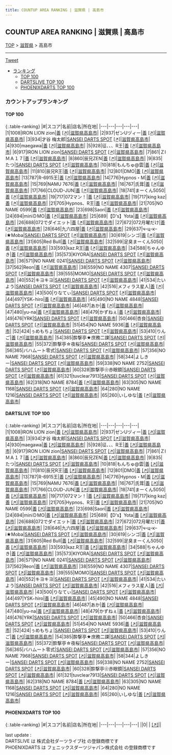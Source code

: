 ```yaml
---
title: COUNTUP AREA RANKING | 滋賀県 | 高島市
---
```

## COUNTUP AREA RANKING | 滋賀県 | 高島市

[TOP](/darts/rank/) > [滋賀県](/darts/rank/滋賀県/) > 高島市

___

<a href="https://twitter.com/share?ref_src=twsrc%5Etfw" data-text="COUNTUP AREA RANKING | 滋賀県高島市" class="twitter-share-button" data-hashtags="DARTSLIVE,PHOENIXDARTS,darts,ダーツ" data-show-count="false">Tweet</a>

* [ランキング](#カウントアップランキング)
    * [TOP 100](#top-100)
    * [DARTSLIVE TOP 100](#dartslive-top-100)
    * [PHOENIXDARTS TOP 100](#phoenixdarts-top-100)

### カウントアップランキング

#### TOP 100



{:.table-ranking}
|#|スコア|名前|店名|所在地|
|---|---|---|---|---|
|1|1008|<span class="rank-name-dl">IRON LION zion</span>|<a href="/darts/rank/shops/5f7b7ca7bdac62f1f454cb89828a1cfe.html">善</a> <a href="https://search.dartslive.com/jp/shop/5f7b7ca7bdac62f1f454cb89828a1cfe">[↗]</a>|<a href="/darts/rank/滋賀県/高島市">滋賀県高島市</a>|
|2|937|<span class="rank-name-dl">ゼンUヅィー</span>|<a href="/darts/rank/shops/5f7b7ca7bdac62f1f454cb89828a1cfe.html">善</a> <a href="https://search.dartslive.com/jp/shop/5f7b7ca7bdac62f1f454cb89828a1cfe">[↗]</a>|<a href="/darts/rank/滋賀県/高島市">滋賀県高島市</a>|
|3|934|<span class="rank-name-dl">才谷 梅太郎</span>|<a href="/darts/rank/shops/d67c5cef6ef84a3a0d9b047a20a7ba1e.html">SANSEI DARTS SPOT</a> <a href="https://search.dartslive.com/jp/shop/d67c5cef6ef84a3a0d9b047a20a7ba1e">[↗]</a>|<a href="/darts/rank/滋賀県/高島市">滋賀県高島市</a>|
|4|930|<span class="rank-name-dl">maegawa</span>|<a href="/darts/rank/shops/5f7b7ca7bdac62f1f454cb89828a1cfe.html">善</a> <a href="https://search.dartslive.com/jp/shop/5f7b7ca7bdac62f1f454cb89828a1cfe">[↗]</a>|<a href="/darts/rank/滋賀県/高島市">滋賀県高島市</a>|
|5|928|<span class="rank-name-dl">征、、、R王</span>|<a href="/darts/rank/shops/5f7b7ca7bdac62f1f454cb89828a1cfe.html">善</a> <a href="https://search.dartslive.com/jp/shop/5f7b7ca7bdac62f1f454cb89828a1cfe">[↗]</a>|<a href="/darts/rank/滋賀県/高島市">滋賀県高島市</a>|
|6|917|<span class="rank-name-dl">IRON LION zion</span>|<a href="/darts/rank/shops/d67c5cef6ef84a3a0d9b047a20a7ba1e.html">SANSEI DARTS SPOT</a> <a href="https://search.dartslive.com/jp/shop/d67c5cef6ef84a3a0d9b047a20a7ba1e">[↗]</a>|<a href="/darts/rank/滋賀県/高島市">滋賀県高島市</a>|
|7|861|<span class="rank-name-dl">ＺIＭＡ１７</span>|<a href="/darts/rank/shops/5f7b7ca7bdac62f1f454cb89828a1cfe.html">善</a> <a href="https://search.dartslive.com/jp/shop/5f7b7ca7bdac62f1f454cb89828a1cfe">[↗]</a>|<a href="/darts/rank/滋賀県/高島市">滋賀県高島市</a>|
|8|860|<span class="rank-name-dl">辰兄ZEN</span>|<a href="/darts/rank/shops/5f7b7ca7bdac62f1f454cb89828a1cfe.html">善</a> <a href="https://search.dartslive.com/jp/shop/5f7b7ca7bdac62f1f454cb89828a1cfe">[↗]</a>|<a href="/darts/rank/滋賀県/高島市">滋賀県高島市</a>|
|9|835|<span class="rank-name-dl">たつ</span>|<a href="/darts/rank/shops/d67c5cef6ef84a3a0d9b047a20a7ba1e.html">SANSEI DARTS SPOT</a> <a href="https://search.dartslive.com/jp/shop/d67c5cef6ef84a3a0d9b047a20a7ba1e">[↗]</a>|<a href="/darts/rank/滋賀県/高島市">滋賀県高島市</a>|
|10|818|<span class="rank-name-dl">もんちゅ@雲</span>|<a href="/darts/rank/shops/5f7b7ca7bdac62f1f454cb89828a1cfe.html">善</a> <a href="https://search.dartslive.com/jp/shop/5f7b7ca7bdac62f1f454cb89828a1cfe">[↗]</a>|<a href="/darts/rank/滋賀県/高島市">滋賀県高島市</a>|
|11|810|<span class="rank-name-dl">辰兄R王</span>|<a href="/darts/rank/shops/5f7b7ca7bdac62f1f454cb89828a1cfe.html">善</a> <a href="https://search.dartslive.com/jp/shop/5f7b7ca7bdac62f1f454cb89828a1cfe">[↗]</a>|<a href="/darts/rank/滋賀県/高島市">滋賀県高島市</a>|
|12|801|<span class="rank-name-dl">DMO</span>|<a href="/darts/rank/shops/5f7b7ca7bdac62f1f454cb89828a1cfe.html">善</a> <a href="https://search.dartslive.com/jp/shop/5f7b7ca7bdac62f1f454cb89828a1cfe">[↗]</a>|<a href="/darts/rank/滋賀県/高島市">滋賀県高島市</a>|
|13|787|<span class="rank-name-dl">R-6915王</span>|<a href="/darts/rank/shops/5f7b7ca7bdac62f1f454cb89828a1cfe.html">善</a> <a href="https://search.dartslive.com/jp/shop/5f7b7ca7bdac62f1f454cb89828a1cfe">[↗]</a>|<a href="/darts/rank/滋賀県/高島市">滋賀県高島市</a>|
|14|776|<span class="rank-name-dl">Hypnos・M</span>|<a href="/darts/rank/shops/5f7b7ca7bdac62f1f454cb89828a1cfe.html">善</a> <a href="https://search.dartslive.com/jp/shop/5f7b7ca7bdac62f1f454cb89828a1cfe">[↗]</a>|<a href="/darts/rank/滋賀県/高島市">滋賀県高島市</a>|
|15|769|<span class="rank-name-dl">NAMU 7676</span>|<a href="/darts/rank/shops/5f7b7ca7bdac62f1f454cb89828a1cfe.html">善</a> <a href="https://search.dartslive.com/jp/shop/5f7b7ca7bdac62f1f454cb89828a1cfe">[↗]</a>|<a href="/darts/rank/滋賀県/高島市">滋賀県高島市</a>|
|16|767|<span class="rank-name-dl">氏茸</span>|<a href="/darts/rank/shops/5f7b7ca7bdac62f1f454cb89828a1cfe.html">善</a> <a href="https://search.dartslive.com/jp/shop/5f7b7ca7bdac62f1f454cb89828a1cfe">[↗]</a>|<a href="/darts/rank/滋賀県/高島市">滋賀県高島市</a>|
|17|766|<span class="rank-name-dl">CLOUD-JUN</span>|<a href="/darts/rank/shops/5f7b7ca7bdac62f1f454cb89828a1cfe.html">善</a> <a href="https://search.dartslive.com/jp/shop/5f7b7ca7bdac62f1f454cb89828a1cfe">[↗]</a>|<a href="/darts/rank/滋賀県/高島市">滋賀県高島市</a>|
|18|741|<span class="rank-name-dl">まーくん5050</span>|<a href="/darts/rank/shops/5f7b7ca7bdac62f1f454cb89828a1cfe.html">善</a> <a href="https://search.dartslive.com/jp/shop/5f7b7ca7bdac62f1f454cb89828a1cfe">[↗]</a>|<a href="/darts/rank/滋賀県/高島市">滋賀県高島市</a>|
|19|717|<span class="rank-name-dl">072マン！</span>|<a href="/darts/rank/shops/5f7b7ca7bdac62f1f454cb89828a1cfe.html">善</a> <a href="https://search.dartslive.com/jp/shop/5f7b7ca7bdac62f1f454cb89828a1cfe">[↗]</a>|<a href="/darts/rank/滋賀県/高島市">滋賀県高島市</a>|
|19|717|<span class="rank-name-dl">king kaz</span>|<a href="/darts/rank/shops/5f7b7ca7bdac62f1f454cb89828a1cfe.html">善</a> <a href="https://search.dartslive.com/jp/shop/5f7b7ca7bdac62f1f454cb89828a1cfe">[↗]</a>|<a href="/darts/rank/滋賀県/高島市">滋賀県高島市</a>|
|21|705|<span class="rank-name-dl">Hypnos、R王</span>|<a href="/darts/rank/shops/5f7b7ca7bdac62f1f454cb89828a1cfe.html">善</a> <a href="https://search.dartslive.com/jp/shop/5f7b7ca7bdac62f1f454cb89828a1cfe">[↗]</a>|<a href="/darts/rank/滋賀県/高島市">滋賀県高島市</a>|
|21|705|<span class="rank-name-dl">NO NAME 0599</span>|<a href="/darts/rank/shops/5f7b7ca7bdac62f1f454cb89828a1cfe.html">善</a> <a href="https://search.dartslive.com/jp/shop/5f7b7ca7bdac62f1f454cb89828a1cfe">[↗]</a>|<a href="/darts/rank/滋賀県/高島市">滋賀県高島市</a>|
|23|698|<span class="rank-name-dl">Saori</span>|<a href="/darts/rank/shops/5f7b7ca7bdac62f1f454cb89828a1cfe.html">善</a> <a href="https://search.dartslive.com/jp/shop/5f7b7ca7bdac62f1f454cb89828a1cfe">[↗]</a>|<a href="/darts/rank/滋賀県/高島市">滋賀県高島市</a>|
|24|694|<span class="rank-name-dl">miniＤMO</span>|<a href="/darts/rank/shops/5f7b7ca7bdac62f1f454cb89828a1cfe.html">善</a> <a href="https://search.dartslive.com/jp/shop/5f7b7ca7bdac62f1f454cb89828a1cfe">[↗]</a>|<a href="/darts/rank/滋賀県/高島市">滋賀県高島市</a>|
|25|689|<span class="rank-name-dl">【D&#x27;s】Yota</span>|<a href="/darts/rank/shops/5f7b7ca7bdac62f1f454cb89828a1cfe.html">善</a> <a href="https://search.dartslive.com/jp/shop/5f7b7ca7bdac62f1f454cb89828a1cfe">[↗]</a>|<a href="/darts/rank/滋賀県/高島市">滋賀県高島市</a>|
|26|688|<span class="rank-name-dl">072でダイエット</span>|<a href="/darts/rank/shops/5f7b7ca7bdac62f1f454cb89828a1cfe.html">善</a> <a href="https://search.dartslive.com/jp/shop/5f7b7ca7bdac62f1f454cb89828a1cfe">[↗]</a>|<a href="/darts/rank/滋賀県/高島市">滋賀県高島市</a>|
|27|672|<span class="rank-name-dl">072月曜だけ</span>|<a href="/darts/rank/shops/5f7b7ca7bdac62f1f454cb89828a1cfe.html">善</a> <a href="https://search.dartslive.com/jp/shop/5f7b7ca7bdac62f1f454cb89828a1cfe">[↗]</a>|<a href="/darts/rank/滋賀県/高島市">滋賀県高島市</a>|
|28|646|<span class="rank-name-dl">九六四屋</span>|<a href="/darts/rank/shops/5f7b7ca7bdac62f1f454cb89828a1cfe.html">善</a> <a href="https://search.dartslive.com/jp/shop/5f7b7ca7bdac62f1f454cb89828a1cfe">[↗]</a>|<a href="/darts/rank/滋賀県/高島市">滋賀県高島市</a>|
|29|637|<span class="rank-name-dl">чｰцｰкｰi★Moba</span>|<a href="/darts/rank/shops/d67c5cef6ef84a3a0d9b047a20a7ba1e.html">SANSEI DARTS SPOT</a> <a href="https://search.dartslive.com/jp/shop/d67c5cef6ef84a3a0d9b047a20a7ba1e">[↗]</a>|<a href="/darts/rank/滋賀県/高島市">滋賀県高島市</a>|
|30|619|<span class="rank-name-dl">シンゴ</span>|<a href="/darts/rank/shops/5f7b7ca7bdac62f1f454cb89828a1cfe.html">善</a> <a href="https://search.dartslive.com/jp/shop/5f7b7ca7bdac62f1f454cb89828a1cfe">[↗]</a>|<a href="/darts/rank/滋賀県/高島市">滋賀県高島市</a>|
|31|605|<span class="rank-name-dl">Red Bull</span>|<a href="/darts/rank/shops/5f7b7ca7bdac62f1f454cb89828a1cfe.html">善</a> <a href="https://search.dartslive.com/jp/shop/5f7b7ca7bdac62f1f454cb89828a1cfe">[↗]</a>|<a href="/darts/rank/滋賀県/高島市">滋賀県高島市</a>|
|32|599|<span class="rank-name-dl">足臭まーくん5050</span>|<a href="/darts/rank/shops/5f7b7ca7bdac62f1f454cb89828a1cfe.html">善</a> <a href="https://search.dartslive.com/jp/shop/5f7b7ca7bdac62f1f454cb89828a1cfe">[↗]</a>|<a href="/darts/rank/滋賀県/高島市">滋賀県高島市</a>|
|33|593|<span class="rank-name-dl">kaz.R王</span>|<a href="/darts/rank/shops/5f7b7ca7bdac62f1f454cb89828a1cfe.html">善</a> <a href="https://search.dartslive.com/jp/shop/5f7b7ca7bdac62f1f454cb89828a1cfe">[↗]</a>|<a href="/darts/rank/滋賀県/高島市">滋賀県高島市</a>|
|34|588|<span class="rank-name-dl">ちゃんゆき</span>|<a href="/darts/rank/shops/5f7b7ca7bdac62f1f454cb89828a1cfe.html">善</a> <a href="https://search.dartslive.com/jp/shop/5f7b7ca7bdac62f1f454cb89828a1cfe">[↗]</a>|<a href="/darts/rank/滋賀県/高島市">滋賀県高島市</a>|
|35|573|<span class="rank-name-dl">KIYORA</span>|<a href="/darts/rank/shops/d67c5cef6ef84a3a0d9b047a20a7ba1e.html">SANSEI DARTS SPOT</a> <a href="https://search.dartslive.com/jp/shop/d67c5cef6ef84a3a0d9b047a20a7ba1e">[↗]</a>|<a href="/darts/rank/滋賀県/高島市">滋賀県高島市</a>|
|36|571|<span class="rank-name-dl">NO NAME 0241</span>|<a href="/darts/rank/shops/d67c5cef6ef84a3a0d9b047a20a7ba1e.html">SANSEI DARTS SPOT</a> <a href="https://search.dartslive.com/jp/shop/d67c5cef6ef84a3a0d9b047a20a7ba1e">[↗]</a>|<a href="/darts/rank/滋賀県/高島市">滋賀県高島市</a>|
|37|562|<span class="rank-name-dl">Reon</span>|<a href="/darts/rank/shops/5f7b7ca7bdac62f1f454cb89828a1cfe.html">善</a> <a href="https://search.dartslive.com/jp/shop/5f7b7ca7bdac62f1f454cb89828a1cfe">[↗]</a>|<a href="/darts/rank/滋賀県/高島市">滋賀県高島市</a>|
|38|559|<span class="rank-name-dl">NO NAME 4307</span>|<a href="/darts/rank/shops/d67c5cef6ef84a3a0d9b047a20a7ba1e.html">SANSEI DARTS SPOT</a> <a href="https://search.dartslive.com/jp/shop/d67c5cef6ef84a3a0d9b047a20a7ba1e">[↗]</a>|<a href="/darts/rank/滋賀県/高島市">滋賀県高島市</a>|
|39|555|<span class="rank-name-dl">MOMO</span>|<a href="/darts/rank/shops/d67c5cef6ef84a3a0d9b047a20a7ba1e.html">SANSEI DARTS SPOT</a> <a href="https://search.dartslive.com/jp/shop/d67c5cef6ef84a3a0d9b047a20a7ba1e">[↗]</a>|<a href="/darts/rank/滋賀県/高島市">滋賀県高島市</a>|
|40|552|<span class="rank-name-dl">キヨキヨ</span>|<a href="/darts/rank/shops/d67c5cef6ef84a3a0d9b047a20a7ba1e.html">SANSEI DARTS SPOT</a> <a href="https://search.dartslive.com/jp/shop/d67c5cef6ef84a3a0d9b047a20a7ba1e">[↗]</a>|<a href="/darts/rank/滋賀県/高島市">滋賀県高島市</a>|
|41|534|<span class="rank-name-dl">たいよう</span>|<a href="/darts/rank/shops/d67c5cef6ef84a3a0d9b047a20a7ba1e.html">SANSEI DARTS SPOT</a> <a href="https://search.dartslive.com/jp/shop/d67c5cef6ef84a3a0d9b047a20a7ba1e">[↗]</a>|<a href="/darts/rank/滋賀県/高島市">滋賀県高島市</a>|
|42|516|<span class="rank-name-dl">メフィラス星人</span>|<a href="/darts/rank/shops/5f7b7ca7bdac62f1f454cb89828a1cfe.html">善</a> <a href="https://search.dartslive.com/jp/shop/5f7b7ca7bdac62f1f454cb89828a1cfe">[↗]</a>|<a href="/darts/rank/滋賀県/高島市">滋賀県高島市</a>|
|43|500|<span class="rank-name-dl">りなてぃ</span>|<a href="/darts/rank/shops/d67c5cef6ef84a3a0d9b047a20a7ba1e.html">SANSEI DARTS SPOT</a> <a href="https://search.dartslive.com/jp/shop/d67c5cef6ef84a3a0d9b047a20a7ba1e">[↗]</a>|<a href="/darts/rank/滋賀県/高島市">滋賀県高島市</a>|
|44|497|<span class="rank-name-dl">YSK−hiro</span>|<a href="/darts/rank/shops/5f7b7ca7bdac62f1f454cb89828a1cfe.html">善</a> <a href="https://search.dartslive.com/jp/shop/5f7b7ca7bdac62f1f454cb89828a1cfe">[↗]</a>|<a href="/darts/rank/滋賀県/高島市">滋賀県高島市</a>|
|45|490|<span class="rank-name-dl">NO NAME 4848</span>|<a href="/darts/rank/shops/d67c5cef6ef84a3a0d9b047a20a7ba1e.html">SANSEI DARTS SPOT</a> <a href="https://search.dartslive.com/jp/shop/d67c5cef6ef84a3a0d9b047a20a7ba1e">[↗]</a>|<a href="/darts/rank/滋賀県/高島市">滋賀県高島市</a>|
|46|487|<span class="rank-name-dl">あか</span>|<a href="/darts/rank/shops/5f7b7ca7bdac62f1f454cb89828a1cfe.html">善</a> <a href="https://search.dartslive.com/jp/shop/5f7b7ca7bdac62f1f454cb89828a1cfe">[↗]</a>|<a href="/darts/rank/滋賀県/高島市">滋賀県高島市</a>|
|47|480|<span class="rank-name-dl">yu-na</span>|<a href="/darts/rank/shops/5f7b7ca7bdac62f1f454cb89828a1cfe.html">善</a> <a href="https://search.dartslive.com/jp/shop/5f7b7ca7bdac62f1f454cb89828a1cfe">[↗]</a>|<a href="/darts/rank/滋賀県/高島市">滋賀県高島市</a>|
|48|479|<span class="rank-name-dl">かずねぇ</span>|<a href="/darts/rank/shops/5f7b7ca7bdac62f1f454cb89828a1cfe.html">善</a> <a href="https://search.dartslive.com/jp/shop/5f7b7ca7bdac62f1f454cb89828a1cfe">[↗]</a>|<a href="/darts/rank/滋賀県/高島市">滋賀県高島市</a>|
|49|476|<span class="rank-name-dl">YRK</span>|<a href="/darts/rank/shops/d67c5cef6ef84a3a0d9b047a20a7ba1e.html">SANSEI DARTS SPOT</a> <a href="https://search.dartslive.com/jp/shop/d67c5cef6ef84a3a0d9b047a20a7ba1e">[↗]</a>|<a href="/darts/rank/滋賀県/高島市">滋賀県高島市</a>|
|50|466|<span class="rank-name-dl">杏良</span>|<a href="/darts/rank/shops/d67c5cef6ef84a3a0d9b047a20a7ba1e.html">SANSEI DARTS SPOT</a> <a href="https://search.dartslive.com/jp/shop/d67c5cef6ef84a3a0d9b047a20a7ba1e">[↗]</a>|<a href="/darts/rank/滋賀県/高島市">滋賀県高島市</a>|
|51|454|<span class="rank-name-dl">NO NAME 5936</span>|<a href="/darts/rank/shops/5f7b7ca7bdac62f1f454cb89828a1cfe.html">善</a> <a href="https://search.dartslive.com/jp/shop/5f7b7ca7bdac62f1f454cb89828a1cfe">[↗]</a>|<a href="/darts/rank/滋賀県/高島市">滋賀県高島市</a>|
|52|424|<span class="rank-name-dl">ぅめもちょ</span>|<a href="/darts/rank/shops/d67c5cef6ef84a3a0d9b047a20a7ba1e.html">SANSEI DARTS SPOT</a> <a href="https://search.dartslive.com/jp/shop/d67c5cef6ef84a3a0d9b047a20a7ba1e">[↗]</a>|<a href="/darts/rank/滋賀県/高島市">滋賀県高島市</a>|
|53|410|<span class="rank-name-dl">りんご</span>|<a href="/darts/rank/shops/5f7b7ca7bdac62f1f454cb89828a1cfe.html">善</a> <a href="https://search.dartslive.com/jp/shop/5f7b7ca7bdac62f1f454cb89828a1cfe">[↗]</a>|<a href="/darts/rank/滋賀県/高島市">滋賀県高島市</a>|
|54|385|<span class="rank-name-dl">酔撃亭★庶務二課</span>|<a href="/darts/rank/shops/d67c5cef6ef84a3a0d9b047a20a7ba1e.html">SANSEI DARTS SPOT</a> <a href="https://search.dartslive.com/jp/shop/d67c5cef6ef84a3a0d9b047a20a7ba1e">[↗]</a>|<a href="/darts/rank/滋賀県/高島市">滋賀県高島市</a>|
|55|372|<span class="rank-name-dl">酔撃亭☆夜桜</span>|<a href="/darts/rank/shops/d67c5cef6ef84a3a0d9b047a20a7ba1e.html">SANSEI DARTS SPOT</a> <a href="https://search.dartslive.com/jp/shop/d67c5cef6ef84a3a0d9b047a20a7ba1e">[↗]</a>|<a href="/darts/rank/滋賀県/高島市">滋賀県高島市</a>|
|56|365|<span class="rank-name-dl">バハムート零式</span>|<a href="/darts/rank/shops/d67c5cef6ef84a3a0d9b047a20a7ba1e.html">SANSEI DARTS SPOT</a> <a href="https://search.dartslive.com/jp/shop/d67c5cef6ef84a3a0d9b047a20a7ba1e">[↗]</a>|<a href="/darts/rank/滋賀県/高島市">滋賀県高島市</a>|
|57|356|<span class="rank-name-dl">NO NAME 7968</span>|<a href="/darts/rank/shops/d67c5cef6ef84a3a0d9b047a20a7ba1e.html">SANSEI DARTS SPOT</a> <a href="https://search.dartslive.com/jp/shop/d67c5cef6ef84a3a0d9b047a20a7ba1e">[↗]</a>|<a href="/darts/rank/滋賀県/高島市">滋賀県高島市</a>|
|58|344|<span class="rank-name-dl">よしきー</span>|<a href="/darts/rank/shops/d67c5cef6ef84a3a0d9b047a20a7ba1e.html">SANSEI DARTS SPOT</a> <a href="https://search.dartslive.com/jp/shop/d67c5cef6ef84a3a0d9b047a20a7ba1e">[↗]</a>|<a href="/darts/rank/滋賀県/高島市">滋賀県高島市</a>|
|59|338|<span class="rank-name-dl">NO NAME 2752</span>|<a href="/darts/rank/shops/d67c5cef6ef84a3a0d9b047a20a7ba1e.html">SANSEI DARTS SPOT</a> <a href="https://search.dartslive.com/jp/shop/d67c5cef6ef84a3a0d9b047a20a7ba1e">[↗]</a>|<a href="/darts/rank/滋賀県/高島市">滋賀県高島市</a>|
|60|328|<span class="rank-name-dl">酔撃亭❀赤眼鏡</span>|<a href="/darts/rank/shops/d67c5cef6ef84a3a0d9b047a20a7ba1e.html">SANSEI DARTS SPOT</a> <a href="https://search.dartslive.com/jp/shop/d67c5cef6ef84a3a0d9b047a20a7ba1e">[↗]</a>|<a href="/darts/rank/滋賀県/高島市">滋賀県高島市</a>|
|61|321|<span class="rank-name-dl">tuvclear7913</span>|<a href="/darts/rank/shops/d67c5cef6ef84a3a0d9b047a20a7ba1e.html">SANSEI DARTS SPOT</a> <a href="https://search.dartslive.com/jp/shop/d67c5cef6ef84a3a0d9b047a20a7ba1e">[↗]</a>|<a href="/darts/rank/滋賀県/高島市">滋賀県高島市</a>|
|62|318|<span class="rank-name-dl">NO NAME 8784</span>|<a href="/darts/rank/shops/5f7b7ca7bdac62f1f454cb89828a1cfe.html">善</a> <a href="https://search.dartslive.com/jp/shop/5f7b7ca7bdac62f1f454cb89828a1cfe">[↗]</a>|<a href="/darts/rank/滋賀県/高島市">滋賀県高島市</a>|
|63|305|<span class="rank-name-dl">NO NAME 1168</span>|<a href="/darts/rank/shops/d67c5cef6ef84a3a0d9b047a20a7ba1e.html">SANSEI DARTS SPOT</a> <a href="https://search.dartslive.com/jp/shop/d67c5cef6ef84a3a0d9b047a20a7ba1e">[↗]</a>|<a href="/darts/rank/滋賀県/高島市">滋賀県高島市</a>|
|64|280|<span class="rank-name-dl">NO NAME 1216</span>|<a href="/darts/rank/shops/d67c5cef6ef84a3a0d9b047a20a7ba1e.html">SANSEI DARTS SPOT</a> <a href="https://search.dartslive.com/jp/shop/d67c5cef6ef84a3a0d9b047a20a7ba1e">[↗]</a>|<a href="/darts/rank/滋賀県/高島市">滋賀県高島市</a>|
|65|260|<span class="rank-name-dl">いしゆな</span>|<a href="/darts/rank/shops/5f7b7ca7bdac62f1f454cb89828a1cfe.html">善</a> <a href="https://search.dartslive.com/jp/shop/5f7b7ca7bdac62f1f454cb89828a1cfe">[↗]</a>|<a href="/darts/rank/滋賀県/高島市">滋賀県高島市</a>|


#### DARTSLIVE TOP 100



{:.table-ranking}
|#|スコア|名前|店名|所在地|
|---|---|---|---|---|
|1|1008|<span class="rank-name-dl">IRON LION zion</span>|<a href="/darts/rank/shops/5f7b7ca7bdac62f1f454cb89828a1cfe.html">善</a> <a href="https://search.dartslive.com/jp/shop/5f7b7ca7bdac62f1f454cb89828a1cfe">[↗]</a>|<a href="/darts/rank/滋賀県/高島市">滋賀県高島市</a>|
|2|937|<span class="rank-name-dl">ゼンUヅィー</span>|<a href="/darts/rank/shops/5f7b7ca7bdac62f1f454cb89828a1cfe.html">善</a> <a href="https://search.dartslive.com/jp/shop/5f7b7ca7bdac62f1f454cb89828a1cfe">[↗]</a>|<a href="/darts/rank/滋賀県/高島市">滋賀県高島市</a>|
|3|934|<span class="rank-name-dl">才谷 梅太郎</span>|<a href="/darts/rank/shops/d67c5cef6ef84a3a0d9b047a20a7ba1e.html">SANSEI DARTS SPOT</a> <a href="https://search.dartslive.com/jp/shop/d67c5cef6ef84a3a0d9b047a20a7ba1e">[↗]</a>|<a href="/darts/rank/滋賀県/高島市">滋賀県高島市</a>|
|4|930|<span class="rank-name-dl">maegawa</span>|<a href="/darts/rank/shops/5f7b7ca7bdac62f1f454cb89828a1cfe.html">善</a> <a href="https://search.dartslive.com/jp/shop/5f7b7ca7bdac62f1f454cb89828a1cfe">[↗]</a>|<a href="/darts/rank/滋賀県/高島市">滋賀県高島市</a>|
|5|928|<span class="rank-name-dl">征、、、R王</span>|<a href="/darts/rank/shops/5f7b7ca7bdac62f1f454cb89828a1cfe.html">善</a> <a href="https://search.dartslive.com/jp/shop/5f7b7ca7bdac62f1f454cb89828a1cfe">[↗]</a>|<a href="/darts/rank/滋賀県/高島市">滋賀県高島市</a>|
|6|917|<span class="rank-name-dl">IRON LION zion</span>|<a href="/darts/rank/shops/d67c5cef6ef84a3a0d9b047a20a7ba1e.html">SANSEI DARTS SPOT</a> <a href="https://search.dartslive.com/jp/shop/d67c5cef6ef84a3a0d9b047a20a7ba1e">[↗]</a>|<a href="/darts/rank/滋賀県/高島市">滋賀県高島市</a>|
|7|861|<span class="rank-name-dl">ＺIＭＡ１７</span>|<a href="/darts/rank/shops/5f7b7ca7bdac62f1f454cb89828a1cfe.html">善</a> <a href="https://search.dartslive.com/jp/shop/5f7b7ca7bdac62f1f454cb89828a1cfe">[↗]</a>|<a href="/darts/rank/滋賀県/高島市">滋賀県高島市</a>|
|8|860|<span class="rank-name-dl">辰兄ZEN</span>|<a href="/darts/rank/shops/5f7b7ca7bdac62f1f454cb89828a1cfe.html">善</a> <a href="https://search.dartslive.com/jp/shop/5f7b7ca7bdac62f1f454cb89828a1cfe">[↗]</a>|<a href="/darts/rank/滋賀県/高島市">滋賀県高島市</a>|
|9|835|<span class="rank-name-dl">たつ</span>|<a href="/darts/rank/shops/d67c5cef6ef84a3a0d9b047a20a7ba1e.html">SANSEI DARTS SPOT</a> <a href="https://search.dartslive.com/jp/shop/d67c5cef6ef84a3a0d9b047a20a7ba1e">[↗]</a>|<a href="/darts/rank/滋賀県/高島市">滋賀県高島市</a>|
|10|818|<span class="rank-name-dl">もんちゅ@雲</span>|<a href="/darts/rank/shops/5f7b7ca7bdac62f1f454cb89828a1cfe.html">善</a> <a href="https://search.dartslive.com/jp/shop/5f7b7ca7bdac62f1f454cb89828a1cfe">[↗]</a>|<a href="/darts/rank/滋賀県/高島市">滋賀県高島市</a>|
|11|810|<span class="rank-name-dl">辰兄R王</span>|<a href="/darts/rank/shops/5f7b7ca7bdac62f1f454cb89828a1cfe.html">善</a> <a href="https://search.dartslive.com/jp/shop/5f7b7ca7bdac62f1f454cb89828a1cfe">[↗]</a>|<a href="/darts/rank/滋賀県/高島市">滋賀県高島市</a>|
|12|801|<span class="rank-name-dl">DMO</span>|<a href="/darts/rank/shops/5f7b7ca7bdac62f1f454cb89828a1cfe.html">善</a> <a href="https://search.dartslive.com/jp/shop/5f7b7ca7bdac62f1f454cb89828a1cfe">[↗]</a>|<a href="/darts/rank/滋賀県/高島市">滋賀県高島市</a>|
|13|787|<span class="rank-name-dl">R-6915王</span>|<a href="/darts/rank/shops/5f7b7ca7bdac62f1f454cb89828a1cfe.html">善</a> <a href="https://search.dartslive.com/jp/shop/5f7b7ca7bdac62f1f454cb89828a1cfe">[↗]</a>|<a href="/darts/rank/滋賀県/高島市">滋賀県高島市</a>|
|14|776|<span class="rank-name-dl">Hypnos・M</span>|<a href="/darts/rank/shops/5f7b7ca7bdac62f1f454cb89828a1cfe.html">善</a> <a href="https://search.dartslive.com/jp/shop/5f7b7ca7bdac62f1f454cb89828a1cfe">[↗]</a>|<a href="/darts/rank/滋賀県/高島市">滋賀県高島市</a>|
|15|769|<span class="rank-name-dl">NAMU 7676</span>|<a href="/darts/rank/shops/5f7b7ca7bdac62f1f454cb89828a1cfe.html">善</a> <a href="https://search.dartslive.com/jp/shop/5f7b7ca7bdac62f1f454cb89828a1cfe">[↗]</a>|<a href="/darts/rank/滋賀県/高島市">滋賀県高島市</a>|
|16|767|<span class="rank-name-dl">氏茸</span>|<a href="/darts/rank/shops/5f7b7ca7bdac62f1f454cb89828a1cfe.html">善</a> <a href="https://search.dartslive.com/jp/shop/5f7b7ca7bdac62f1f454cb89828a1cfe">[↗]</a>|<a href="/darts/rank/滋賀県/高島市">滋賀県高島市</a>|
|17|766|<span class="rank-name-dl">CLOUD-JUN</span>|<a href="/darts/rank/shops/5f7b7ca7bdac62f1f454cb89828a1cfe.html">善</a> <a href="https://search.dartslive.com/jp/shop/5f7b7ca7bdac62f1f454cb89828a1cfe">[↗]</a>|<a href="/darts/rank/滋賀県/高島市">滋賀県高島市</a>|
|18|741|<span class="rank-name-dl">まーくん5050</span>|<a href="/darts/rank/shops/5f7b7ca7bdac62f1f454cb89828a1cfe.html">善</a> <a href="https://search.dartslive.com/jp/shop/5f7b7ca7bdac62f1f454cb89828a1cfe">[↗]</a>|<a href="/darts/rank/滋賀県/高島市">滋賀県高島市</a>|
|19|717|<span class="rank-name-dl">072マン！</span>|<a href="/darts/rank/shops/5f7b7ca7bdac62f1f454cb89828a1cfe.html">善</a> <a href="https://search.dartslive.com/jp/shop/5f7b7ca7bdac62f1f454cb89828a1cfe">[↗]</a>|<a href="/darts/rank/滋賀県/高島市">滋賀県高島市</a>|
|19|717|<span class="rank-name-dl">king kaz</span>|<a href="/darts/rank/shops/5f7b7ca7bdac62f1f454cb89828a1cfe.html">善</a> <a href="https://search.dartslive.com/jp/shop/5f7b7ca7bdac62f1f454cb89828a1cfe">[↗]</a>|<a href="/darts/rank/滋賀県/高島市">滋賀県高島市</a>|
|21|705|<span class="rank-name-dl">Hypnos、R王</span>|<a href="/darts/rank/shops/5f7b7ca7bdac62f1f454cb89828a1cfe.html">善</a> <a href="https://search.dartslive.com/jp/shop/5f7b7ca7bdac62f1f454cb89828a1cfe">[↗]</a>|<a href="/darts/rank/滋賀県/高島市">滋賀県高島市</a>|
|21|705|<span class="rank-name-dl">NO NAME 0599</span>|<a href="/darts/rank/shops/5f7b7ca7bdac62f1f454cb89828a1cfe.html">善</a> <a href="https://search.dartslive.com/jp/shop/5f7b7ca7bdac62f1f454cb89828a1cfe">[↗]</a>|<a href="/darts/rank/滋賀県/高島市">滋賀県高島市</a>|
|23|698|<span class="rank-name-dl">Saori</span>|<a href="/darts/rank/shops/5f7b7ca7bdac62f1f454cb89828a1cfe.html">善</a> <a href="https://search.dartslive.com/jp/shop/5f7b7ca7bdac62f1f454cb89828a1cfe">[↗]</a>|<a href="/darts/rank/滋賀県/高島市">滋賀県高島市</a>|
|24|694|<span class="rank-name-dl">miniＤMO</span>|<a href="/darts/rank/shops/5f7b7ca7bdac62f1f454cb89828a1cfe.html">善</a> <a href="https://search.dartslive.com/jp/shop/5f7b7ca7bdac62f1f454cb89828a1cfe">[↗]</a>|<a href="/darts/rank/滋賀県/高島市">滋賀県高島市</a>|
|25|689|<span class="rank-name-dl">【D&#x27;s】Yota</span>|<a href="/darts/rank/shops/5f7b7ca7bdac62f1f454cb89828a1cfe.html">善</a> <a href="https://search.dartslive.com/jp/shop/5f7b7ca7bdac62f1f454cb89828a1cfe">[↗]</a>|<a href="/darts/rank/滋賀県/高島市">滋賀県高島市</a>|
|26|688|<span class="rank-name-dl">072でダイエット</span>|<a href="/darts/rank/shops/5f7b7ca7bdac62f1f454cb89828a1cfe.html">善</a> <a href="https://search.dartslive.com/jp/shop/5f7b7ca7bdac62f1f454cb89828a1cfe">[↗]</a>|<a href="/darts/rank/滋賀県/高島市">滋賀県高島市</a>|
|27|672|<span class="rank-name-dl">072月曜だけ</span>|<a href="/darts/rank/shops/5f7b7ca7bdac62f1f454cb89828a1cfe.html">善</a> <a href="https://search.dartslive.com/jp/shop/5f7b7ca7bdac62f1f454cb89828a1cfe">[↗]</a>|<a href="/darts/rank/滋賀県/高島市">滋賀県高島市</a>|
|28|646|<span class="rank-name-dl">九六四屋</span>|<a href="/darts/rank/shops/5f7b7ca7bdac62f1f454cb89828a1cfe.html">善</a> <a href="https://search.dartslive.com/jp/shop/5f7b7ca7bdac62f1f454cb89828a1cfe">[↗]</a>|<a href="/darts/rank/滋賀県/高島市">滋賀県高島市</a>|
|29|637|<span class="rank-name-dl">чｰцｰкｰi★Moba</span>|<a href="/darts/rank/shops/d67c5cef6ef84a3a0d9b047a20a7ba1e.html">SANSEI DARTS SPOT</a> <a href="https://search.dartslive.com/jp/shop/d67c5cef6ef84a3a0d9b047a20a7ba1e">[↗]</a>|<a href="/darts/rank/滋賀県/高島市">滋賀県高島市</a>|
|30|619|<span class="rank-name-dl">シンゴ</span>|<a href="/darts/rank/shops/5f7b7ca7bdac62f1f454cb89828a1cfe.html">善</a> <a href="https://search.dartslive.com/jp/shop/5f7b7ca7bdac62f1f454cb89828a1cfe">[↗]</a>|<a href="/darts/rank/滋賀県/高島市">滋賀県高島市</a>|
|31|605|<span class="rank-name-dl">Red Bull</span>|<a href="/darts/rank/shops/5f7b7ca7bdac62f1f454cb89828a1cfe.html">善</a> <a href="https://search.dartslive.com/jp/shop/5f7b7ca7bdac62f1f454cb89828a1cfe">[↗]</a>|<a href="/darts/rank/滋賀県/高島市">滋賀県高島市</a>|
|32|599|<span class="rank-name-dl">足臭まーくん5050</span>|<a href="/darts/rank/shops/5f7b7ca7bdac62f1f454cb89828a1cfe.html">善</a> <a href="https://search.dartslive.com/jp/shop/5f7b7ca7bdac62f1f454cb89828a1cfe">[↗]</a>|<a href="/darts/rank/滋賀県/高島市">滋賀県高島市</a>|
|33|593|<span class="rank-name-dl">kaz.R王</span>|<a href="/darts/rank/shops/5f7b7ca7bdac62f1f454cb89828a1cfe.html">善</a> <a href="https://search.dartslive.com/jp/shop/5f7b7ca7bdac62f1f454cb89828a1cfe">[↗]</a>|<a href="/darts/rank/滋賀県/高島市">滋賀県高島市</a>|
|34|588|<span class="rank-name-dl">ちゃんゆき</span>|<a href="/darts/rank/shops/5f7b7ca7bdac62f1f454cb89828a1cfe.html">善</a> <a href="https://search.dartslive.com/jp/shop/5f7b7ca7bdac62f1f454cb89828a1cfe">[↗]</a>|<a href="/darts/rank/滋賀県/高島市">滋賀県高島市</a>|
|35|573|<span class="rank-name-dl">KIYORA</span>|<a href="/darts/rank/shops/d67c5cef6ef84a3a0d9b047a20a7ba1e.html">SANSEI DARTS SPOT</a> <a href="https://search.dartslive.com/jp/shop/d67c5cef6ef84a3a0d9b047a20a7ba1e">[↗]</a>|<a href="/darts/rank/滋賀県/高島市">滋賀県高島市</a>|
|36|571|<span class="rank-name-dl">NO NAME 0241</span>|<a href="/darts/rank/shops/d67c5cef6ef84a3a0d9b047a20a7ba1e.html">SANSEI DARTS SPOT</a> <a href="https://search.dartslive.com/jp/shop/d67c5cef6ef84a3a0d9b047a20a7ba1e">[↗]</a>|<a href="/darts/rank/滋賀県/高島市">滋賀県高島市</a>|
|37|562|<span class="rank-name-dl">Reon</span>|<a href="/darts/rank/shops/5f7b7ca7bdac62f1f454cb89828a1cfe.html">善</a> <a href="https://search.dartslive.com/jp/shop/5f7b7ca7bdac62f1f454cb89828a1cfe">[↗]</a>|<a href="/darts/rank/滋賀県/高島市">滋賀県高島市</a>|
|38|559|<span class="rank-name-dl">NO NAME 4307</span>|<a href="/darts/rank/shops/d67c5cef6ef84a3a0d9b047a20a7ba1e.html">SANSEI DARTS SPOT</a> <a href="https://search.dartslive.com/jp/shop/d67c5cef6ef84a3a0d9b047a20a7ba1e">[↗]</a>|<a href="/darts/rank/滋賀県/高島市">滋賀県高島市</a>|
|39|555|<span class="rank-name-dl">MOMO</span>|<a href="/darts/rank/shops/d67c5cef6ef84a3a0d9b047a20a7ba1e.html">SANSEI DARTS SPOT</a> <a href="https://search.dartslive.com/jp/shop/d67c5cef6ef84a3a0d9b047a20a7ba1e">[↗]</a>|<a href="/darts/rank/滋賀県/高島市">滋賀県高島市</a>|
|40|552|<span class="rank-name-dl">キヨキヨ</span>|<a href="/darts/rank/shops/d67c5cef6ef84a3a0d9b047a20a7ba1e.html">SANSEI DARTS SPOT</a> <a href="https://search.dartslive.com/jp/shop/d67c5cef6ef84a3a0d9b047a20a7ba1e">[↗]</a>|<a href="/darts/rank/滋賀県/高島市">滋賀県高島市</a>|
|41|534|<span class="rank-name-dl">たいよう</span>|<a href="/darts/rank/shops/d67c5cef6ef84a3a0d9b047a20a7ba1e.html">SANSEI DARTS SPOT</a> <a href="https://search.dartslive.com/jp/shop/d67c5cef6ef84a3a0d9b047a20a7ba1e">[↗]</a>|<a href="/darts/rank/滋賀県/高島市">滋賀県高島市</a>|
|42|516|<span class="rank-name-dl">メフィラス星人</span>|<a href="/darts/rank/shops/5f7b7ca7bdac62f1f454cb89828a1cfe.html">善</a> <a href="https://search.dartslive.com/jp/shop/5f7b7ca7bdac62f1f454cb89828a1cfe">[↗]</a>|<a href="/darts/rank/滋賀県/高島市">滋賀県高島市</a>|
|43|500|<span class="rank-name-dl">りなてぃ</span>|<a href="/darts/rank/shops/d67c5cef6ef84a3a0d9b047a20a7ba1e.html">SANSEI DARTS SPOT</a> <a href="https://search.dartslive.com/jp/shop/d67c5cef6ef84a3a0d9b047a20a7ba1e">[↗]</a>|<a href="/darts/rank/滋賀県/高島市">滋賀県高島市</a>|
|44|497|<span class="rank-name-dl">YSK−hiro</span>|<a href="/darts/rank/shops/5f7b7ca7bdac62f1f454cb89828a1cfe.html">善</a> <a href="https://search.dartslive.com/jp/shop/5f7b7ca7bdac62f1f454cb89828a1cfe">[↗]</a>|<a href="/darts/rank/滋賀県/高島市">滋賀県高島市</a>|
|45|490|<span class="rank-name-dl">NO NAME 4848</span>|<a href="/darts/rank/shops/d67c5cef6ef84a3a0d9b047a20a7ba1e.html">SANSEI DARTS SPOT</a> <a href="https://search.dartslive.com/jp/shop/d67c5cef6ef84a3a0d9b047a20a7ba1e">[↗]</a>|<a href="/darts/rank/滋賀県/高島市">滋賀県高島市</a>|
|46|487|<span class="rank-name-dl">あか</span>|<a href="/darts/rank/shops/5f7b7ca7bdac62f1f454cb89828a1cfe.html">善</a> <a href="https://search.dartslive.com/jp/shop/5f7b7ca7bdac62f1f454cb89828a1cfe">[↗]</a>|<a href="/darts/rank/滋賀県/高島市">滋賀県高島市</a>|
|47|480|<span class="rank-name-dl">yu-na</span>|<a href="/darts/rank/shops/5f7b7ca7bdac62f1f454cb89828a1cfe.html">善</a> <a href="https://search.dartslive.com/jp/shop/5f7b7ca7bdac62f1f454cb89828a1cfe">[↗]</a>|<a href="/darts/rank/滋賀県/高島市">滋賀県高島市</a>|
|48|479|<span class="rank-name-dl">かずねぇ</span>|<a href="/darts/rank/shops/5f7b7ca7bdac62f1f454cb89828a1cfe.html">善</a> <a href="https://search.dartslive.com/jp/shop/5f7b7ca7bdac62f1f454cb89828a1cfe">[↗]</a>|<a href="/darts/rank/滋賀県/高島市">滋賀県高島市</a>|
|49|476|<span class="rank-name-dl">YRK</span>|<a href="/darts/rank/shops/d67c5cef6ef84a3a0d9b047a20a7ba1e.html">SANSEI DARTS SPOT</a> <a href="https://search.dartslive.com/jp/shop/d67c5cef6ef84a3a0d9b047a20a7ba1e">[↗]</a>|<a href="/darts/rank/滋賀県/高島市">滋賀県高島市</a>|
|50|466|<span class="rank-name-dl">杏良</span>|<a href="/darts/rank/shops/d67c5cef6ef84a3a0d9b047a20a7ba1e.html">SANSEI DARTS SPOT</a> <a href="https://search.dartslive.com/jp/shop/d67c5cef6ef84a3a0d9b047a20a7ba1e">[↗]</a>|<a href="/darts/rank/滋賀県/高島市">滋賀県高島市</a>|
|51|454|<span class="rank-name-dl">NO NAME 5936</span>|<a href="/darts/rank/shops/5f7b7ca7bdac62f1f454cb89828a1cfe.html">善</a> <a href="https://search.dartslive.com/jp/shop/5f7b7ca7bdac62f1f454cb89828a1cfe">[↗]</a>|<a href="/darts/rank/滋賀県/高島市">滋賀県高島市</a>|
|52|424|<span class="rank-name-dl">ぅめもちょ</span>|<a href="/darts/rank/shops/d67c5cef6ef84a3a0d9b047a20a7ba1e.html">SANSEI DARTS SPOT</a> <a href="https://search.dartslive.com/jp/shop/d67c5cef6ef84a3a0d9b047a20a7ba1e">[↗]</a>|<a href="/darts/rank/滋賀県/高島市">滋賀県高島市</a>|
|53|410|<span class="rank-name-dl">りんご</span>|<a href="/darts/rank/shops/5f7b7ca7bdac62f1f454cb89828a1cfe.html">善</a> <a href="https://search.dartslive.com/jp/shop/5f7b7ca7bdac62f1f454cb89828a1cfe">[↗]</a>|<a href="/darts/rank/滋賀県/高島市">滋賀県高島市</a>|
|54|385|<span class="rank-name-dl">酔撃亭★庶務二課</span>|<a href="/darts/rank/shops/d67c5cef6ef84a3a0d9b047a20a7ba1e.html">SANSEI DARTS SPOT</a> <a href="https://search.dartslive.com/jp/shop/d67c5cef6ef84a3a0d9b047a20a7ba1e">[↗]</a>|<a href="/darts/rank/滋賀県/高島市">滋賀県高島市</a>|
|55|372|<span class="rank-name-dl">酔撃亭☆夜桜</span>|<a href="/darts/rank/shops/d67c5cef6ef84a3a0d9b047a20a7ba1e.html">SANSEI DARTS SPOT</a> <a href="https://search.dartslive.com/jp/shop/d67c5cef6ef84a3a0d9b047a20a7ba1e">[↗]</a>|<a href="/darts/rank/滋賀県/高島市">滋賀県高島市</a>|
|56|365|<span class="rank-name-dl">バハムート零式</span>|<a href="/darts/rank/shops/d67c5cef6ef84a3a0d9b047a20a7ba1e.html">SANSEI DARTS SPOT</a> <a href="https://search.dartslive.com/jp/shop/d67c5cef6ef84a3a0d9b047a20a7ba1e">[↗]</a>|<a href="/darts/rank/滋賀県/高島市">滋賀県高島市</a>|
|57|356|<span class="rank-name-dl">NO NAME 7968</span>|<a href="/darts/rank/shops/d67c5cef6ef84a3a0d9b047a20a7ba1e.html">SANSEI DARTS SPOT</a> <a href="https://search.dartslive.com/jp/shop/d67c5cef6ef84a3a0d9b047a20a7ba1e">[↗]</a>|<a href="/darts/rank/滋賀県/高島市">滋賀県高島市</a>|
|58|344|<span class="rank-name-dl">よしきー</span>|<a href="/darts/rank/shops/d67c5cef6ef84a3a0d9b047a20a7ba1e.html">SANSEI DARTS SPOT</a> <a href="https://search.dartslive.com/jp/shop/d67c5cef6ef84a3a0d9b047a20a7ba1e">[↗]</a>|<a href="/darts/rank/滋賀県/高島市">滋賀県高島市</a>|
|59|338|<span class="rank-name-dl">NO NAME 2752</span>|<a href="/darts/rank/shops/d67c5cef6ef84a3a0d9b047a20a7ba1e.html">SANSEI DARTS SPOT</a> <a href="https://search.dartslive.com/jp/shop/d67c5cef6ef84a3a0d9b047a20a7ba1e">[↗]</a>|<a href="/darts/rank/滋賀県/高島市">滋賀県高島市</a>|
|60|328|<span class="rank-name-dl">酔撃亭❀赤眼鏡</span>|<a href="/darts/rank/shops/d67c5cef6ef84a3a0d9b047a20a7ba1e.html">SANSEI DARTS SPOT</a> <a href="https://search.dartslive.com/jp/shop/d67c5cef6ef84a3a0d9b047a20a7ba1e">[↗]</a>|<a href="/darts/rank/滋賀県/高島市">滋賀県高島市</a>|
|61|321|<span class="rank-name-dl">tuvclear7913</span>|<a href="/darts/rank/shops/d67c5cef6ef84a3a0d9b047a20a7ba1e.html">SANSEI DARTS SPOT</a> <a href="https://search.dartslive.com/jp/shop/d67c5cef6ef84a3a0d9b047a20a7ba1e">[↗]</a>|<a href="/darts/rank/滋賀県/高島市">滋賀県高島市</a>|
|62|318|<span class="rank-name-dl">NO NAME 8784</span>|<a href="/darts/rank/shops/5f7b7ca7bdac62f1f454cb89828a1cfe.html">善</a> <a href="https://search.dartslive.com/jp/shop/5f7b7ca7bdac62f1f454cb89828a1cfe">[↗]</a>|<a href="/darts/rank/滋賀県/高島市">滋賀県高島市</a>|
|63|305|<span class="rank-name-dl">NO NAME 1168</span>|<a href="/darts/rank/shops/d67c5cef6ef84a3a0d9b047a20a7ba1e.html">SANSEI DARTS SPOT</a> <a href="https://search.dartslive.com/jp/shop/d67c5cef6ef84a3a0d9b047a20a7ba1e">[↗]</a>|<a href="/darts/rank/滋賀県/高島市">滋賀県高島市</a>|
|64|280|<span class="rank-name-dl">NO NAME 1216</span>|<a href="/darts/rank/shops/d67c5cef6ef84a3a0d9b047a20a7ba1e.html">SANSEI DARTS SPOT</a> <a href="https://search.dartslive.com/jp/shop/d67c5cef6ef84a3a0d9b047a20a7ba1e">[↗]</a>|<a href="/darts/rank/滋賀県/高島市">滋賀県高島市</a>|
|65|260|<span class="rank-name-dl">いしゆな</span>|<a href="/darts/rank/shops/5f7b7ca7bdac62f1f454cb89828a1cfe.html">善</a> <a href="https://search.dartslive.com/jp/shop/5f7b7ca7bdac62f1f454cb89828a1cfe">[↗]</a>|<a href="/darts/rank/滋賀県/高島市">滋賀県高島市</a>|


#### PHOENIXDARTS TOP 100



{:.table-ranking}
|#|スコア|名前|店名|所在地|
|---|---|---|---|---|
||0|<span class="rank-name-dl"> </span>|<a href="/darts/rank/shops/.html"></a> <a href="">[↗]</a>|<a href="/darts/rank//"></a>|


<div class="footer border-top border-gray-light mt-5 pt-3 text-right text-gray">
    last update : <span style="font-weight: italic" id="foot_last_modified"></span><br />
    DARTSLIVE は 株式会社ダーツライブ社 の登録商標です<br />
    PHOENIXDARTS は フェニックスダーツジャパン株式会社 の登録商標です<br />
</div>

<script src="https://cdnjs.cloudflare.com/ajax/libs/jquery.tablesorter/2.31.3/js/jquery.tablesorter.min.js" integrity="sha512-qzgd5cYSZcosqpzpn7zF2ZId8f/8CHmFKZ8j7mU4OUXTNRd5g+ZHBPsgKEwoqxCtdQvExE5LprwwPAgoicguNg==" crossorigin="anonymous" referrerpolicy="no-referrer"></script>
<link rel="stylesheet" href="https://cdnjs.cloudflare.com/ajax/libs/jquery.tablesorter/2.31.3/css/theme.default.min.css" integrity="sha512-wghhOJkjQX0Lh3NSWvNKeZ0ZpNn+SPVXX1Qyc9OCaogADktxrBiBdKGDoqVUOyhStvMBmJQ8ZdMHiR3wuEq8+w==" crossorigin="anonymous" referrerpolicy="no-referrer" />
<script>
$(function() {
    $(".table-ranking").tablesorter({sortList:[[0, 0]]});
    $("#foot_last_modified").text(formatDate(new Date(document.lastModified), 'yyyy-MM-dd HH:mm:ss'));
});
</script>

<script async src="https://platform.twitter.com/widgets.js" charset="utf-8"></script>